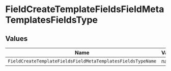 # FieldCreateTemplateFieldsFieldMetaTemplatesFieldsType


## Values

| Name                                                        | Value                                                       |
| ----------------------------------------------------------- | ----------------------------------------------------------- |
| `FieldCreateTemplateFieldsFieldMetaTemplatesFieldsTypeName` | name                                                        |